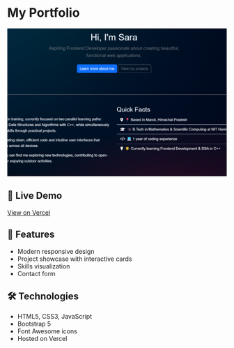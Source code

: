 # My  Portfolio

![Portfolio Preview](./assets/projects/portfolio.png)

## 🔗 Live Demo
[View on Vercel](https://my-portfolio-seven-black-87.vercel.app/)

## 🚀 Features
- Modern responsive design
- Project showcase with interactive cards
- Skills visualization
- Contact form

## 🛠 Technologies
- HTML5, CSS3, JavaScript
- Bootstrap 5
- Font Awesome icons
- Hosted on Vercel

